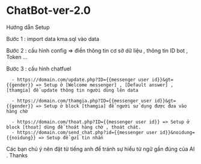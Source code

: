 # ChatBot-ver-2.0
﻿Hướng dẫn Setup
 
Bước 1 : import data kma.sql vào data

Bước 2 : cấu hình config => điền thông tin cơ sở dữ liệu , thông tin ID bot , Token ...

Bước 3 : cấu hình chatfuel
      
      - https://domain.com/update.php?ID={{messenger user id}}&gt={{gender}} => Setup ở [Welcome messenger] , [Default answer] , [thamgia] để update thông tin người dùng lên data
	  
      - https://domain.com/thamgia.php?ID={{messenger user id}}&gt={{gender}} => Setup ở block [thamgia] để người sử dụng được đưa vào hàng chờ
	   
      - https://domain.com/thoat.php?ID={{messenger user id}} => Setup ở block [thoat] dùng để thoát hàng chờ , thoát chát.
      - https://domain.com/send_chat.php?id={{messenger user id}}&noidung={{noidung}} => Setup để gửi tin nhắn
	 
Các bạn chú ý nên đặt từ tiếng anh để tránh sự hiểu từ ngữ gần đúng của AI . Thanks
